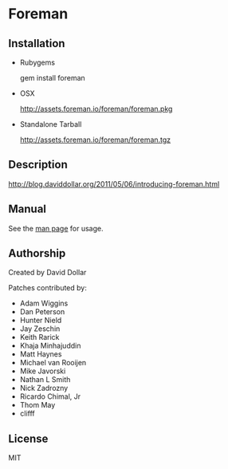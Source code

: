 # Foreman

## Installation

* Rubygems

    gem install foreman

* OSX

    http://assets.foreman.io/foreman/foreman.pkg

* Standalone Tarball

    http://assets.foreman.io/foreman/foreman.tgz

## Description

http://blog.daviddollar.org/2011/05/06/introducing-foreman.html

## Manual

See the [man page](http://ddollar.github.com/foreman) for usage.

## Authorship

Created by David Dollar

Patches contributed by:

* Adam Wiggins
* Dan Peterson
* Hunter Nield
* Jay Zeschin
* Keith Rarick
* Khaja Minhajuddin
* Matt Haynes
* Michael van Rooijen
* Mike Javorski
* Nathan L Smith
* Nick Zadrozny
* Ricardo Chimal, Jr
* Thom May
* clifff

## License

MIT
